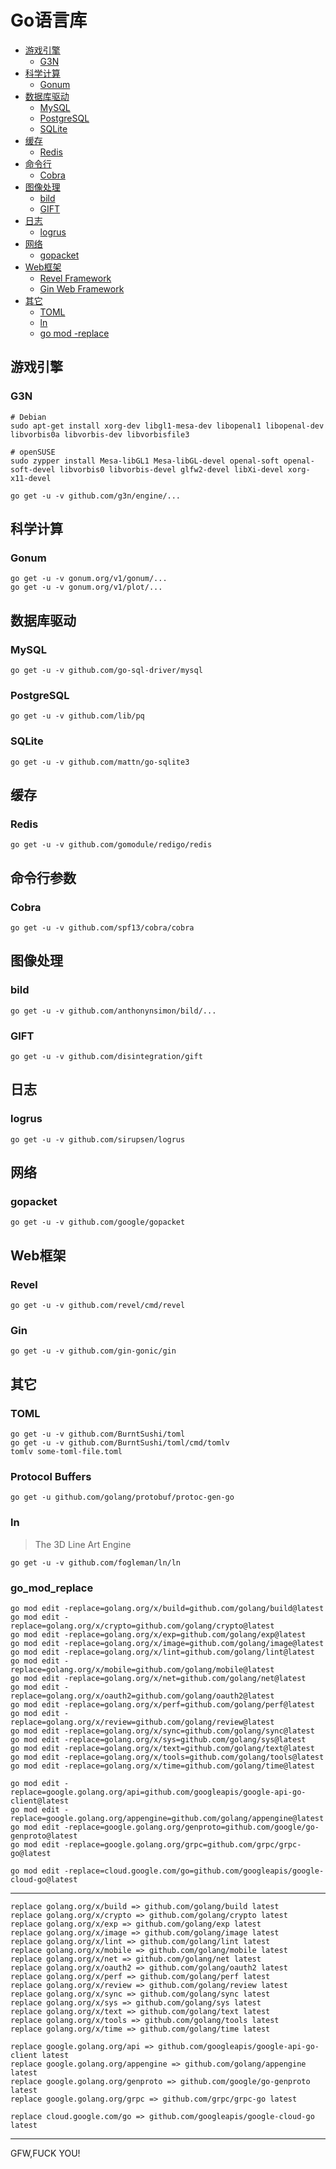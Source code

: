 # Go语言库

- [游戏引擎](#游戏引擎)
	- [G3N](#G3N)
- [科学计算](#科学计算)
	- [Gonum](#Gonum)
- [数据库驱动](#数据库驱动)
	- [MySQL](#MySQL)
	- [PostgreSQL](#PostgreSQL)
	- [SQLite](#SQLite)
- [缓存](#缓存)
	- [Redis](#Redis)
- [命令行](#命令行)
	- [Cobra](#Cobra)
- [图像处理](#图像处理)
	- [bild](#bild)
	- [GIFT](#GIFT)
- [日志](#日志)
	- [logrus](#logrus)
- [网络](#网络)
	- [gopacket](#gopacket)
- [Web框架](#Web框架)
	- [Revel Framework](#Revel)
	- [Gin Web Framework](#Gin)
- [其它](#其它)
	- [TOML](#TOML)
	- [ln](#ln)
	- [go mod -replace](#go_mod_replace)

## 游戏引擎

### G3N

```
# Debian
sudo apt-get install xorg-dev libgl1-mesa-dev libopenal1 libopenal-dev libvorbis0a libvorbis-dev libvorbisfile3

# openSUSE 
sudo zypper install Mesa-libGL1 Mesa-libGL-devel openal-soft openal-soft-devel libvorbis0 libvorbis-devel glfw2-devel libXi-devel xorg-x11-devel 

go get -u -v github.com/g3n/engine/...
```

## 科学计算

### Gonum

```
go get -u -v gonum.org/v1/gonum/...
go get -u -v gonum.org/v1/plot/...
```

## 数据库驱动

### MySQL 

```
go get -u -v github.com/go-sql-driver/mysql
```

### PostgreSQL

```
go get -u -v github.com/lib/pq
```

### SQLite 

```
go get -u -v github.com/mattn/go-sqlite3
```

## 缓存

### Redis

```
go get -u -v github.com/gomodule/redigo/redis
```

## 命令行参数

### Cobra

```
go get -u -v github.com/spf13/cobra/cobra
```

## 图像处理

### bild

```
go get -u -v github.com/anthonynsimon/bild/...
```

### GIFT

```
go get -u -v github.com/disintegration/gift
```

## 日志

### logrus

```
go get -u -v github.com/sirupsen/logrus
```

## 网络

### gopacket

```
go get -u -v github.com/google/gopacket
```

## Web框架

### Revel

```
go get -u -v github.com/revel/cmd/revel
```

### Gin

```
go get -u -v github.com/gin-gonic/gin
```

## 其它

### TOML

```
go get -u -v github.com/BurntSushi/toml
go get -u -v github.com/BurntSushi/toml/cmd/tomlv
tomlv some-toml-file.toml
```

### Protocol Buffers

```
go get -u github.com/golang/protobuf/protoc-gen-go
```

### ln

> The 3D Line Art Engine

```
go get -u -v github.com/fogleman/ln/ln
```

### go_mod_replace

```
go mod edit -replace=golang.org/x/build=github.com/golang/build@latest
go mod edit -replace=golang.org/x/crypto=github.com/golang/crypto@latest
go mod edit -replace=golang.org/x/exp=github.com/golang/exp@latest
go mod edit -replace=golang.org/x/image=github.com/golang/image@latest
go mod edit -replace=golang.org/x/lint=github.com/golang/lint@latest
go mod edit -replace=golang.org/x/mobile=github.com/golang/mobile@latest
go mod edit -replace=golang.org/x/net=github.com/golang/net@latest
go mod edit -replace=golang.org/x/oauth2=github.com/golang/oauth2@latest
go mod edit -replace=golang.org/x/perf=github.com/golang/perf@latest
go mod edit -replace=golang.org/x/review=github.com/golang/review@latest
go mod edit -replace=golang.org/x/sync=github.com/golang/sync@latest
go mod edit -replace=golang.org/x/sys=github.com/golang/sys@latest
go mod edit -replace=golang.org/x/text=github.com/golang/text@latest
go mod edit -replace=golang.org/x/tools=github.com/golang/tools@latest
go mod edit -replace=golang.org/x/time=github.com/golang/time@latest

go mod edit -replace=google.golang.org/api=github.com/googleapis/google-api-go-client@latest
go mod edit -replace=google.golang.org/appengine=github.com/golang/appengine@latest
go mod edit -replace=google.golang.org/genproto=github.com/google/go-genproto@latest
go mod edit -replace=google.golang.org/grpc=github.com/grpc/grpc-go@latest

go mod edit -replace=cloud.google.com/go=github.com/googleapis/google-cloud-go@latest
```

---

```
replace golang.org/x/build => github.com/golang/build latest
replace golang.org/x/crypto => github.com/golang/crypto latest
replace golang.org/x/exp => github.com/golang/exp latest
replace golang.org/x/image => github.com/golang/image latest
replace golang.org/x/lint => github.com/golang/lint latest
replace golang.org/x/mobile => github.com/golang/mobile latest
replace golang.org/x/net => github.com/golang/net latest
replace golang.org/x/oauth2 => github.com/golang/oauth2 latest
replace golang.org/x/perf => github.com/golang/perf latest
replace golang.org/x/review => github.com/golang/review latest
replace golang.org/x/sync => github.com/golang/sync latest
replace golang.org/x/sys => github.com/golang/sys latest
replace golang.org/x/text => github.com/golang/text latest
replace golang.org/x/tools => github.com/golang/tools latest
replace golang.org/x/time => github.com/golang/time latest

replace google.golang.org/api => github.com/googleapis/google-api-go-client latest
replace google.golang.org/appengine => github.com/golang/appengine latest
replace google.golang.org/genproto => github.com/google/go-genproto latest
replace google.golang.org/grpc => github.com/grpc/grpc-go latest

replace cloud.google.com/go => github.com/googleapis/google-cloud-go latest
```

----

GFW,FUCK YOU!
